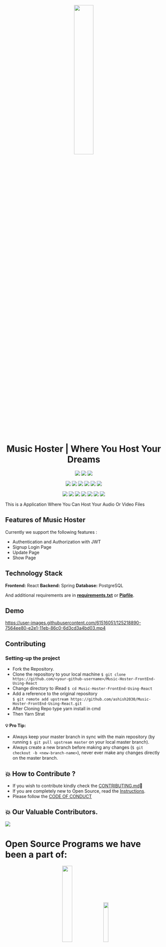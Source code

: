 <p align="center">
    <a href="https://iread.ga">
        <img src="https://user-images.githubusercontent.com/61516051/125219699-de993180-e2e2-11eb-8d1a-b82e3d30bc4d.png" width="35%">
    </a>
</p>

<h1 align="center"> 
    Music Hoster | Where You Host Your Dreams
</h1>
<div align="center">
    
<a href="https://github.com/ashish2030/Music-Hoster-FrontEnd-Using-React"><img src="https://badges.frapsoft.com/os/v1/open-source.svg?v=103"></a>
<a href="https://github.com/ashish2030/Music-Hoster-FrontEnd-Using-React"><img src="https://img.shields.io/badge/Built%20by-developers%20%3C%2F%3E-0059b3"></a>
<a href="https://www.python.org/"><img src="https://img.shields.io/badge/Made%20with-Python-brightgreen.svg"></a><br>
    
<a href="https://github.com/ashish2030/Music-Hoster-FrontEnd-Using-React"><img src="https://img.shields.io/static/v1.svg?label=Contributions&message=Welcome&color=yellow"></a>
<a href="https://github.com/vigneshshettyin/"><img src="https://img.shields.io/badge/Maintained%3F-yes-brightgreen.svg?v=103"></a>
<a href="https://github.com/ashish2030/Music-Hoster-FrontEnd-Using-React"><img src="https://img.shields.io/github/repo-size/ashish2030/Music-Hoster-FrontEnd-Using-React.svg?label=Repo%20size&style=flat"></a>
<a href="https://github.com/ashish2030/Music-Hoster-FrontEnd-Using-React"><img src="https://img.shields.io/tokei/lines/github/ashish2030/Music-Hoster-FrontEnd-Using-React?color=yellow&label=Lines%20of%20Code"></a>
<a href="https://github.com/ashish2030/Music-Hoster-FrontEnd-Using-React/blob/main/LICENSE"><img src="https://img.shields.io/badge/license-MPL_2.0-brightgreen.svg?v=103"></a>
<a href="https://github.com/ashish2030/Music-Hoster-FrontEnd-Using-React/watchers"><img src="https://img.shields.io/github/watchers/ashish2030/Music-Hoster-FrontEnd-Using-React"></a>
  
<a href="https://github.com/ashish2030/Music-Hoster-FrontEnd-Using-React/graphs/contributors"><img src="https://img.shields.io/github/contributors/ashish2030/Music-Hoster-FrontEnd-Using-React?color=brightgreen"></a>
<a href="https://github.com/ashish2030/Music-Hoster-FrontEnd-Using-React/stargazers"><img src="https://img.shields.io/github/stars/ashish2030/Music-Hoster-FrontEnd-Using-React?color=0059b3"></a>
<a href="https://github.com/ashish2030/Music-Hoster-FrontEnd-Using-React/network/members"><img src="https://img.shields.io/github/forks/ashish2030/Music-Hoster-FrontEnd-Using-React?color=yellow"></a>
<a href="https://github.com/ashish2030/Music-Hoster-FrontEnd-Using-React/issues"><img src="https://img.shields.io/github/issues/ashish2030/Music-Hoster-FrontEnd-Using-React?color=brightgreen"></a>
<a href="https://github.com/ashish2030/Music-Hoster-FrontEnd-Using-React/issues?q=is%3Aissue+is%3Aclosed"><img src="https://img.shields.io/github/issues-closed-raw/ashish2030/Music-Hoster-FrontEnd-Using-React?color=0059b3"></a>
<a href="https://github.com/ashish2030/Music-Hoster-FrontEnd-Using-React/pulls"><img src="https://img.shields.io/github/issues-pr/ashish2030/Music-Hoster-FrontEnd-Using-React?color=yellow"></a>
<a href="https://github.com/ashish2030/Music-Hoster-FrontEnd-Using-React/pulls?q=is%3Apr+is%3Aclosed"><img src="https://img.shields.io/github/issues-pr-closed-raw/ashish2030/Music-Hoster-FrontEnd-Using-React?color=brightgreen"></a> 
</div>
This is a Application Where You Can Host Your Audio Or Video Files


## Features of Music Hoster 
 Currently we support the following features :
* Authentication and Authorization with JWT 
* Signup Login Page
* Update Page
* Show Page

## Technology Stack

**Frontend:** React 
**Backend:** Spring 
**Database:** PostgreSQL  

And additional requirements are in [**requirements.txt**](https://github.com/ashish2030/Music-Hoster-FrontEnd-Using-React/blob/master/requirements.txt) or [**Pipfile**](https://github.com/ashish2030/Music-Hoster-FrontEnd-Using-React/blob/master/Pipfile).

## Demo

https://user-images.githubusercontent.com/61516051/125218890-7564ee80-e2e1-11eb-86c0-6d3cd3a4bd03.mp4



## Contributing

### Setting-up the project

  * Fork the Repository.
  * Clone the repository to your local machine `$ git clone https://github.com/<your-github-username>/Music-Hoster-FrontEnd-Using-React`
  * Change directory to iRead `$ cd Music-Hoster-FrontEnd-Using-React`
  * Add a reference to the original repository  
   `$ git remote add upstream https://github.com/ashish2030/Music-Hoster-FrontEnd-Using-React.git`
  * After Cloning Repo type yarn install in cmd
  * Then Yarn Strat
  
#### 💡️ **Pro Tip:** 
  * Always keep your master branch in sync with the main repository (by running `$ git pull upstream master` on your local master branch). 
  * Always create a new branch before making any changes (`$ git checkout -b <new-branch-name>`), never ever make any changes directly on the master branch.

 


## 💥 How to Contribute ?
- If you wish to contribute kindly check the [CONTRIBUTING.md](https://github.com/ashish2030/Music-Hoster-FrontEnd-Using-React/blob/master/CONTRIBUTING.md)🤝
- If you are completely new to Open Source, read the [Instructions](https://github.com/ashish2030/Music-Hoster-FrontEnd-Using-React/blob/master/INSTRUCTIONS.md).
- Please follow the [CODE OF CONDUCT](https://github.com/ashish2030/Music-Hoster-FrontEnd-Using-React/blob/master/CODE_OF_CONDUCT.md)




## 💥 Our Valuable Contributors.
<a href="https://github.com/ashish2030/Music-Hoster-FrontEnd-Using-React/graphs/contributors">
  <img src="https://contrib.rocks/image?repo=ashish2030/Music-Hoster-FrontEnd-Using-React" />
</a>
<h1 align="left">Open Source Programs we have been a part of:</h1>

<p align="center">
<a href="https://letsgrowmore.in/soc/"><img src="https://github.com/Ashish2030/E-Commerce-Website-Using-NodeJS/blob/master/public/css/Assets/lgmsoc.png" width="25%"></a>&nbsp;&nbsp;&nbsp;
<a href="https://letsgrowmore.in/soc/"><img src="https://github.com/Ashish2030/E-Commerce-Website-Using-NodeJS/blob/master/public/css/Assets/output-onlinepngtools.png" width="18%"></a>
	
</p>
